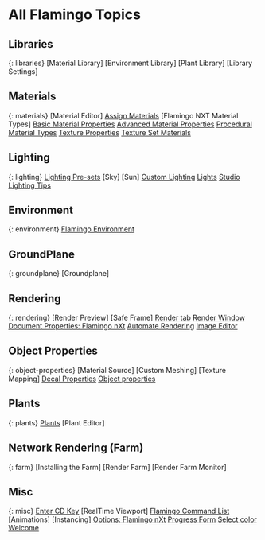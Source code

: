 ---
---

# All Flamingo Topics

## Libraries
{: libraries}
 [Material Library]
 [Environment Library]
 [Plant Library]
 [Library Settings]

## Materials
{: materials}
 [Material Editor]
 [Assign Materials](materials-tab.html)
 [Flamingo NXT Material Types]
 [Basic Material Properties](simple-material-properties.html)
 [Advanced Material Properties](advanced-material-properties-main.html) 
 [Procedural Material Types](procedural-materials.html)
 [Texture Properties](texture-properties-main.html) 
 [Texture Set Materials](texture-set-materials.html) 

## Lighting
{: lighting}
 [Lighting Pre-sets](lighting-tab.html) 
 [Sky]
 [Sun] 
 [Custom Lighting](lighting-advanced-tab.html) 
 [Lights](lights-tab.html) 
 [Studio Lighting Tips](studio-lighting-basics.html) 

## Environment
{: environment}
 [Flamingo Environment](environment-tab.html)

## GroundPlane
{: groundplane}
 [Groundplane]

## Rendering
{: rendering}
 [Render Preview]
 [Safe Frame]
 [Render tab](render-tab.html) 
 [Render Window](render-window.html) 
 [Document Properties: Flamingo nXt](documentproperties-flamingo.html) 
 [Automate Rendering](automate-rendering.html) 
 [Image Editor](image-editor.html) 

## Object Properties
{: object-properties}
 [Material Source]
 [Custom Meshing]
 [Texture Mapping]
 [Decal Properties](properties-decal.html) 
 [Object properties](properties-object.html) 

## Plants
{: plants}
 [Plants](plants.html)
 [Plant Editor]

## Network Rendering (Farm)
{: farm}
 [Installing the Farm]
 [Render Farm]
 [Render Farm Monitor]

## Misc
{: misc}
 [Enter CD Key](enter-cd-key.html)
 [RealTime Viewport] 
 [Flamingo Command List](flamingo-command-list.html) 
 [Animations]
 [Instancing]
 [Options: Flamingo nXt](options-flamingo.html) 
 [Progress Form](progress-form.html) 
 [Select color](select-color.html) 
 [Welcome](welcome.html) 

 
